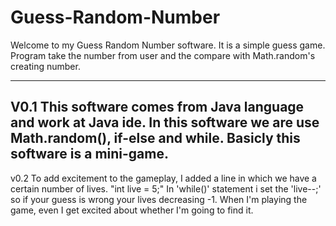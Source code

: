 # Guess-Random-Number
Welcome to my Guess Random Number software. It is a simple guess game. Program take the number from user and the compare with Math.random's creating number.

----------------------
V0.1
  This software comes from Java language and work at Java ide.
  In this software we are use Math.random(), if-else and while.
  Basicly this software is a mini-game.
----------------------

v0.2
  To add excitement to the gameplay, I added a line in which we have a certain number of lives.
    "int live = 5;"
  In 'while()' statement i set the 'live--;' so if your guess is wrong your lives decreasing -1.
  When I'm playing the game, even I get excited about whether I'm going to find it.
  

